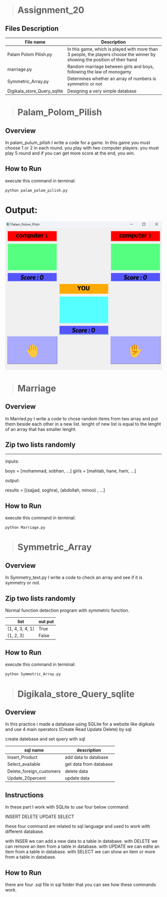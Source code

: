># Assignment_20

## Files Description

| File name | Description |
|--- | --- |
|Palam Polom Pilish.py | In this game, which is played with more than 3 people, the players choose the winner by showing the position of their hand |
|marriage.py | Random marriage between girls and boys, following the law of monogamy  |
|Symmetric_Array.py | Determines whether an array of numbers is symmetric or not |
|Digikala_store_Query_sqlite| Designing a very simple database  |


># Palam_Polom_Pilish

## Overview

In palam_pulum_pilish I write a code for a game.
In this game you must choose 1 or 2 in each round. you play with two computer players.
you must play 5 round and if you can get more score at the end, you win.



## How to Run
execute this command in terminal:

```
python palam_polom_pilish.py
```


# Output:
![concentric](palam_polom_pilish.png)



># Marriage

## Overview

In Married.py I write a code to chose random items from two array and put them beside each other in a new list.
lenght of new list is equal to the lenght of an array that has smaller lenght.

## Zip two lists randomly

---
inputs:

boys = [mohammad, sobhan, ...]
girls = [mahtab, hane, harir, ...]

output:

results = [(sajjad, soghra), (abdollah, minoo) , …]

## How to Run
execute this command in terminal:

```
python Marriage.py
```


># Symmetric_Array

## Overview

In Symmetry_text.py I write a code to check an array and see if it is symmetry or not.

## Zip two lists randomly

Normal function detection program with symmetric function.

 list            | out put 
-----------------|---------
 [1, 4, 3, 4, 1] | True    
 [1, 2, 3]       | False   


## How to Run
execute this command in terminal:

```
python Symmetric_Array.py
```

># Digikala_store_Query_sqlite

## Overview

In this practice i made a database using SQLite for a website like digikala and use 4 main operators (Create Read Update Delete) by sql 

create datebase and set query with sql

sql name | description            
---------|------------------------
Insert_Product | add data to database   
Select_available | get data from database 
Delete_foreign_customers | delete data            
Update_20percent  | update data            


## Instructions

In these part I work with SQLite to use four below command:

INSERT
DELETE
UPDATE
SELECT

these four command are related to sql language and used to work with different database.

with INSER we can add a new data to a table in database.
with DELETE we can remove an item from a table in database.
with UPDATE we can edite an item from a table in database.
with SELECT we can show an item or more from a table in database.

## How to Run
there are four .sql file in sql folder that you can see how these commands work.




